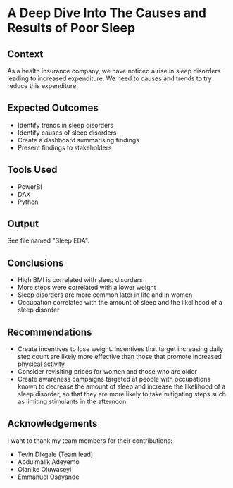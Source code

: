 # A Deep Dive Into The Causes and Results of Poor Sleep

## Context 
As a health insurance company, we have noticed a rise in sleep disorders leading to increased expenditure. We need to causes and trends to try reduce this expenditure.

## Expected Outcomes
- Identify trends in sleep disorders
- Identify causes of sleep disorders
- Create a dashboard summarising findings
- Present findings to stakeholders

## Tools Used
- PowerBI
- DAX
- Python

## Output
See file named "Sleep EDA".

## Conclusions
- High BMI is correlated with sleep disorders
- More steps were correlated with a lower weight
- Sleep disorders are more common later in life and in women
- Occupation correlated with the amount of sleep and the likelihood of a sleep disorder

## Recommendations
- Create incentives to lose weight. Incentives that target increasing daily step count are likely more effective than those that promote increased physical activity
- Consider revisiting prices for women and those who are older
- Create awareness campaigns targeted at people with occupations known to decrease the amount of sleep and increase the likelihood of a sleep disorder, so that they are more likely to take mitigating steps such as limiting stimulants in the afternoon


## Acknowledgements
I want to thank my team members for their contributions:
- Tevin Dikgale (Team lead)
- Abdulmalik Adeyemo
- Olanike Oluwaseyi
- Emmanuel Osayande
